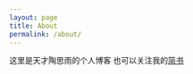 ```yaml
---
layout: page
title: About
permalink: /about/
---
```


这里是天才陶思雨的个人博客
也可以关注我的[简书]


[简书]: http://www.jianshu.com/u/54ec55bb6b32
